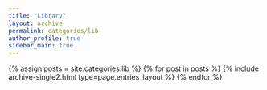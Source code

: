 ```yaml
---
title: "Library"
layout: archive
permalink: categories/lib
author_profile: true
sidebar_main: true
---
```


{% assign posts = site.categories.lib %}
{% for post in posts %} {% include archive-single2.html type=page.entries_layout %} {% endfor %}
